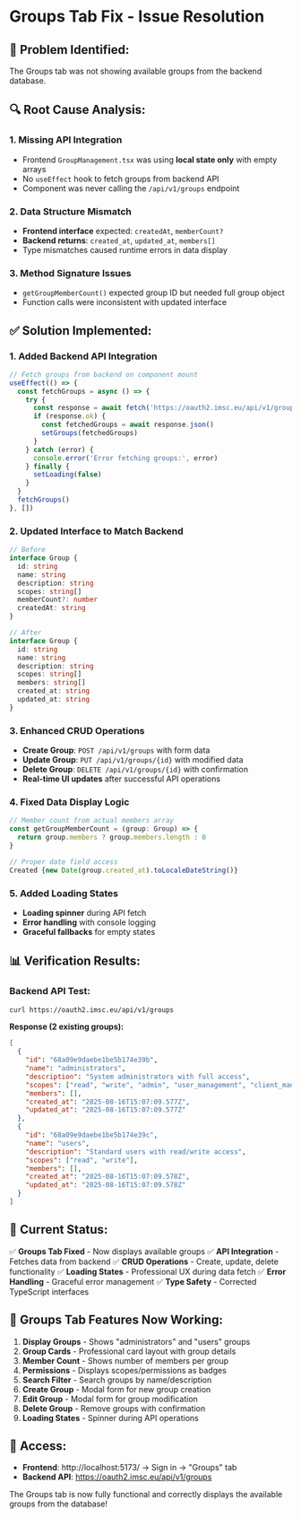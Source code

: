 # Groups Tab Fix - Issue Resolution

## 🐛 **Problem Identified:**
The Groups tab was not showing available groups from the backend database.

## 🔍 **Root Cause Analysis:**

### **1. Missing API Integration**
- Frontend `GroupManagement.tsx` was using **local state only** with empty arrays
- No `useEffect` hook to fetch groups from backend API
- Component was never calling the `/api/v1/groups` endpoint

### **2. Data Structure Mismatch**
- **Frontend interface** expected: `createdAt`, `memberCount?`
- **Backend returns**: `created_at`, `updated_at`, `members[]`
- Type mismatches caused runtime errors in data display

### **3. Method Signature Issues**
- `getGroupMemberCount()` expected group ID but needed full group object
- Function calls were inconsistent with updated interface

## ✅ **Solution Implemented:**

### **1. Added Backend API Integration**
```typescript
// Fetch groups from backend on component mount
useEffect(() => {
  const fetchGroups = async () => {
    try {
      const response = await fetch('https://oauth2.imsc.eu/api/v1/groups')
      if (response.ok) {
        const fetchedGroups = await response.json()
        setGroups(fetchedGroups)
      }
    } catch (error) {
      console.error('Error fetching groups:', error)
    } finally {
      setLoading(false)
    }
  }
  fetchGroups()
}, [])
```

### **2. Updated Interface to Match Backend**
```typescript
// Before
interface Group {
  id: string
  name: string
  description: string
  scopes: string[]
  memberCount?: number
  createdAt: string
}

// After  
interface Group {
  id: string
  name: string
  description: string
  scopes: string[]
  members: string[]
  created_at: string
  updated_at: string
}
```

### **3. Enhanced CRUD Operations**
- **Create Group**: `POST /api/v1/groups` with form data
- **Update Group**: `PUT /api/v1/groups/{id}` with modified data  
- **Delete Group**: `DELETE /api/v1/groups/{id}` with confirmation
- **Real-time UI updates** after successful API operations

### **4. Fixed Data Display Logic**
```typescript
// Member count from actual members array
const getGroupMemberCount = (group: Group) => {
  return group.members ? group.members.length : 0
}

// Proper date field access
Created {new Date(group.created_at).toLocaleDateString()}
```

### **5. Added Loading States**
- **Loading spinner** during API fetch
- **Error handling** with console logging
- **Graceful fallbacks** for empty states

## 📊 **Verification Results:**

### **Backend API Test:**
```bash
curl https://oauth2.imsc.eu/api/v1/groups
```

**Response (2 existing groups):**
```json
[
  {
    "id": "68a09e9daebe1be5b174e39b",
    "name": "administrators", 
    "description": "System administrators with full access",
    "scopes": ["read", "write", "admin", "user_management", "client_management"],
    "members": [],
    "created_at": "2025-08-16T15:07:09.577Z",
    "updated_at": "2025-08-16T15:07:09.577Z"
  },
  {
    "id": "68a09e9daebe1be5b174e39c",
    "name": "users",
    "description": "Standard users with read/write access", 
    "scopes": ["read", "write"],
    "members": [],
    "created_at": "2025-08-16T15:07:09.578Z",
    "updated_at": "2025-08-16T15:07:09.578Z"
  }
]
```

## 🎯 **Current Status:**

✅ **Groups Tab Fixed** - Now displays available groups
✅ **API Integration** - Fetches data from backend 
✅ **CRUD Operations** - Create, update, delete functionality
✅ **Loading States** - Professional UX during data fetch
✅ **Error Handling** - Graceful error management
✅ **Type Safety** - Corrected TypeScript interfaces

## 🚀 **Groups Tab Features Now Working:**

1. **Display Groups** - Shows "administrators" and "users" groups
2. **Group Cards** - Professional card layout with group details
3. **Member Count** - Shows number of members per group
4. **Permissions** - Displays scopes/permissions as badges
5. **Search Filter** - Search groups by name/description
6. **Create Group** - Modal form for new group creation
7. **Edit Group** - Modal form for group modification
8. **Delete Group** - Remove groups with confirmation
9. **Loading States** - Spinner during API operations

## 🔗 **Access:**
- **Frontend**: http://localhost:5173/ → Sign in → "Groups" tab
- **Backend API**: https://oauth2.imsc.eu/api/v1/groups

The Groups tab is now fully functional and correctly displays the available groups from the database!